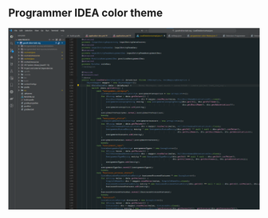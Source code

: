 ## Programmer IDEA color theme


![icons](https://github.com/paradoxfm/programmer/blob/main/images/preview.png?raw=true)
